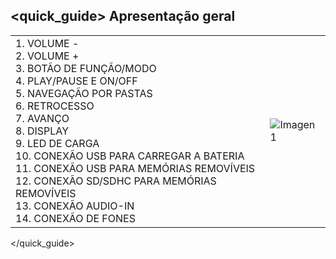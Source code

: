 ## <quick_guide> Apresentação geral

|  |  |
|:-------|:-------|
|1.	VOLUME - <br> 2. VOLUME + <br> 3. BOTÃO DE FUNÇÃO/MODO <br> 4. PLAY/PAUSE E ON/OFF <br> 5. NAVEGAÇÃO POR PASTAS <br> 6.	RETROCESSO <br> 7.	AVANÇO <br> 8. DISPLAY <br> 9. LED DE CARGA <br> 10. CONEXÃO USB PARA CARREGAR A BATERIA <br> 11. CONEXÃO USB PARA MEMÓRIAS REMOVÍVEIS<br> 12. CONEXÃO SD/SDHC PARA MEMÓRIAS REMOVÍVEIS	<br> 13.	CONEXÃO AUDIO-IN <br> 14.	CONEXÃO DE FONES|![Imagen1](http://static.energysistem.com/images/manuals/39758/53982f9531054.jpg)|
</quick_guide>
